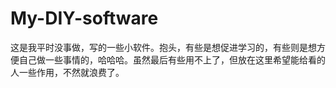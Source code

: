 # My-DIY-software
这是我平时没事做，写的一些小软件。抱头，有些是想促进学习的，有些则是想方便自己做一些事情的，哈哈哈。虽然最后有些用不上了，但放在这里希望能给看的人一些作用，不然就浪费了。
